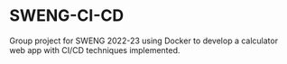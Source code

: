 # SWENG-CI-CD
Group project for SWENG 2022-23 using Docker to develop a calculator web app with CI/CD techniques implemented. 
